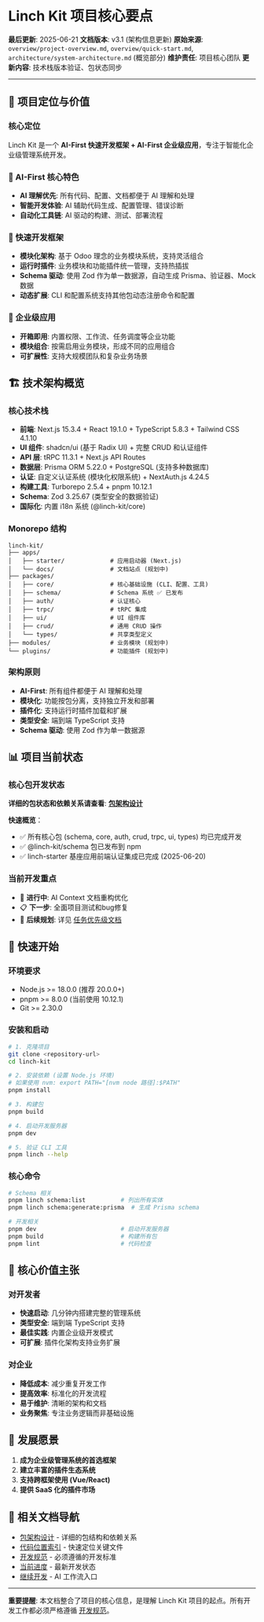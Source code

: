 # Linch Kit 项目核心要点

**最后更新**: 2025-06-21
**文档版本**: v3.1 (架构信息更新)
**原始来源**: `overview/project-overview.md`, `overview/quick-start.md`, `architecture/system-architecture.md` (概览部分)
**维护责任**: 项目核心团队
**更新内容**: 技术栈版本验证、包状态同步

---

## 🎯 项目定位与价值

### 核心定位
Linch Kit 是一个 **AI-First 快速开发框架 + AI-First 企业级应用**，专注于智能化企业级管理系统开发。

### 🤖 AI-First 核心特色
- **AI 理解优先**: 所有代码、配置、文档都便于 AI 理解和处理
- **智能开发体验**: AI 辅助代码生成、配置管理、错误诊断
- **自动化工具链**: AI 驱动的构建、测试、部署流程

### 🚀 快速开发框架
- **模块化架构**: 基于 Odoo 理念的业务模块系统，支持灵活组合
- **运行时插件**: 业务模块和功能插件统一管理，支持热插拔
- **Schema 驱动**: 使用 Zod 作为单一数据源，自动生成 Prisma、验证器、Mock 数据
- **动态扩展**: CLI 和配置系统支持其他包动态注册命令和配置

### 🏢 企业级应用
- **开箱即用**: 内置权限、工作流、任务调度等企业功能
- **模块组合**: 按需启用业务模块，形成不同的应用组合
- **可扩展性**: 支持大规模团队和复杂业务场景

## 🏗️ 技术架构概览

### 核心技术栈
- **前端**: Next.js 15.3.4 + React 19.1.0 + TypeScript 5.8.3 + Tailwind CSS 4.1.10
- **UI 组件**: shadcn/ui (基于 Radix UI) + 完整 CRUD 和认证组件
- **API 层**: tRPC 11.3.1 + Next.js API Routes
- **数据层**: Prisma ORM 5.22.0 + PostgreSQL (支持多种数据库)
- **认证**: 自定义认证系统 (模块化权限系统) + NextAuth.js 4.24.5
- **构建工具**: Turborepo 2.5.4 + pnpm 10.12.1
- **Schema**: Zod 3.25.67 (类型安全的数据验证)
- **国际化**: 内置 i18n 系统 (@linch-kit/core)

### Monorepo 结构
```
linch-kit/
├── apps/
│   ├── starter/             # 应用启动器 (Next.js)
│   └── docs/                # 文档站点 (规划中)
├── packages/
│   ├── core/                # 核心基础设施 (CLI、配置、工具)
│   ├── schema/              # Schema 系统 ✅ 已发布
│   ├── auth/                # 认证核心
│   ├── trpc/                # tRPC 集成
│   ├── ui/                  # UI 组件库
│   ├── crud/                # 通用 CRUD 操作
│   └── types/               # 共享类型定义
├── modules/                 # 业务模块 (规划中)
└── plugins/                 # 功能插件 (规划中)
```

### 架构原则
- **AI-First**: 所有组件都便于 AI 理解和处理
- **模块化**: 功能按包分离，支持独立开发和部署
- **插件化**: 支持运行时插件加载和扩展
- **类型安全**: 端到端 TypeScript 支持
- **Schema 驱动**: 使用 Zod 作为单一数据源

## 📊 项目当前状态

### 核心包开发状态
**详细的包状态和依赖关系请查看**: **[包架构设计](./package-architecture.md#包开发状态总览)**

**快速概览**：
- ✅ 所有核心包 (schema, core, auth, crud, trpc, ui, types) 均已完成开发
- ✅ @linch-kit/schema 包已发布到 npm
- ✅ linch-starter 基座应用前端认证集成已完成 (2025-06-20)

### 当前开发重点
- 🔄 **进行中**: AI Context 文档重构优化
- 📋 **下一步**: 全面项目测试和bug修复
- 🎯 **后续规划**: 详见 [任务优先级文档](../tasks/task-priorities.md)

## 🚀 快速开始

### 环境要求
- Node.js >= 18.0.0 (推荐 20.0.0+)
- pnpm >= 8.0.0 (当前使用 10.12.1)
- Git >= 2.30.0

### 安装和启动
```bash
# 1. 克隆项目
git clone <repository-url>
cd linch-kit

# 2. 安装依赖 (设置 Node.js 环境)
# 如果使用 nvm: export PATH="[nvm node 路径]:$PATH"
pnpm install

# 3. 构建包
pnpm build

# 4. 启动开发服务器
pnpm dev

# 5. 验证 CLI 工具
pnpm linch --help
```

### 核心命令
```bash
# Schema 相关
pnpm linch schema:list          # 列出所有实体
pnpm linch schema:generate:prisma  # 生成 Prisma schema

# 开发相关
pnpm dev                        # 启动开发服务器
pnpm build                      # 构建所有包
pnpm lint                       # 代码检查
```

## 🎯 核心价值主张

### 对开发者
- **快速启动**: 几分钟内搭建完整的管理系统
- **类型安全**: 端到端 TypeScript 支持
- **最佳实践**: 内置企业级开发模式
- **可扩展**: 插件化架构支持业务扩展

### 对企业
- **降低成本**: 减少重复开发工作
- **提高效率**: 标准化的开发流程
- **易于维护**: 清晰的架构和文档
- **业务聚焦**: 专注业务逻辑而非基础设施

## 🔮 发展愿景

1. **成为企业级管理系统的首选框架**
2. **建立丰富的插件生态系统**
3. **支持跨框架使用 (Vue/React)**
4. **提供 SaaS 化的插件市场**

## 🔗 相关文档导航

- [包架构设计](./package-architecture.md) - 详细的包结构和依赖关系
- [代码位置索引](./code-locations.md) - 快速定位关键文件
- [开发规范](../standards/development-standards.md) - 必须遵循的开发标准
- [当前进度](../tasks/current-progress.md) - 最新开发状态
- [继续开发](../tasks/continue-prompt.md) - AI 工作流入口

---

**重要提醒**: 本文档整合了项目的核心信息，是理解 Linch Kit 项目的起点。所有开发工作都必须严格遵循 [开发规范](../standards/development-standards.md)。
